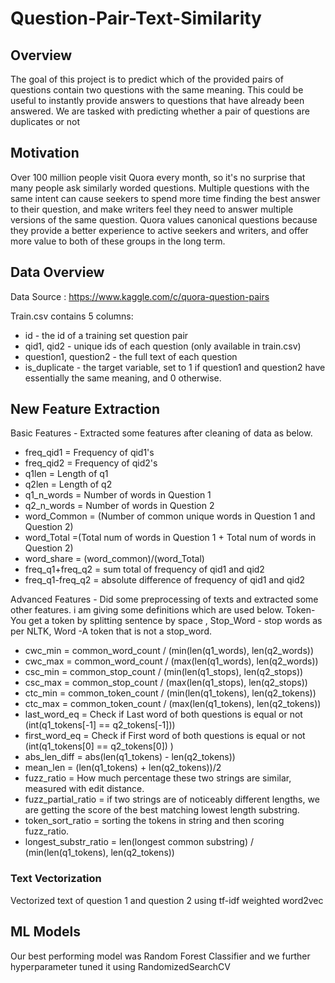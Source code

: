 # Question-Pair-Text-Similarity

## Overview
The goal of this project is to predict which of the provided pairs of questions contain two questions with the same meaning. This could be useful to instantly provide answers to questions that have already been answered. We are tasked with predicting whether a pair of questions are duplicates or not

## Motivation
Over 100 million people visit Quora every month, so it's no surprise that many people ask similarly worded questions. Multiple questions with the same intent can cause seekers to spend more time finding the best answer to their question, and make writers feel they need to answer multiple versions of the same question. Quora values canonical questions because they provide a better experience to active seekers and writers, and offer more value to both of these groups in the long term.

## Data Overview
Data Source : https://www.kaggle.com/c/quora-question-pairs

Train.csv contains 5 columns:
- id - the id of a training set question pair
- qid1, qid2 - unique ids of each question (only available in train.csv)
- question1, question2 - the full text of each question
- is_duplicate - the target variable, set to 1 if question1 and question2 have essentially the same meaning, and 0 otherwise.


## New Feature Extraction

Basic Features - Extracted some features after cleaning of data as below.

- freq_qid1 = Frequency of qid1's
- freq_qid2 = Frequency of qid2's
- q1len = Length of q1
- q2len = Length of q2
- q1_n_words = Number of words in Question 1
- q2_n_words = Number of words in Question 2
- word_Common = (Number of common unique words in Question 1 and Question 2)
- word_Total =(Total num of words in Question 1 + Total num of words in Question 2)
- word_share = (word_common)/(word_Total)
- freq_q1+freq_q2 = sum total of frequency of qid1 and qid2
- freq_q1-freq_q2 = absolute difference of frequency of qid1 and qid2

Advanced Features - Did some preprocessing of texts and extracted some other features. i am giving some definitions which are used below. Token- You get a token by splitting sentence by space , Stop_Word - stop words as per NLTK, Word -A token that is not a stop_word.

- cwc_min = common_word_count / (min(len(q1_words), len(q2_words))
- cwc_max = common_word_count / (max(len(q1_words), len(q2_words))
- csc_min = common_stop_count / (min(len(q1_stops), len(q2_stops))
- csc_max = common_stop_count / (max(len(q1_stops), len(q2_stops))
- ctc_min = common_token_count / (min(len(q1_tokens), len(q2_tokens))
- ctc_max = common_token_count / (max(len(q1_tokens), len(q2_tokens))
- last_word_eq = Check if Last word of both questions is equal or not (int(q1_tokens[-1] == q2_tokens[-1]))
- first_word_eq = Check if First word of both questions is equal or not (int(q1_tokens[0] == q2_tokens[0]) )
- abs_len_diff = abs(len(q1_tokens) - len(q2_tokens))
- mean_len = (len(q1_tokens) + len(q2_tokens))/2
- fuzz_ratio = How much percentage these two strings are similar, measured with edit distance.
- fuzz_partial_ratio = if two strings are of noticeably different lengths, we are getting the score of the best matching lowest length substring.
- token_sort_ratio = sorting the tokens in string and then scoring fuzz_ratio.
- longest_substr_ratio = len(longest common substring) / (min(len(q1_tokens), len(q2_tokens))

### Text Vectorization
Vectorized text of question 1 and question 2 using tf-idf weighted word2vec

## ML Models
Our best performing model was Random Forest Classifier and we further hyperparameter tuned it using RandomizedSearchCV
